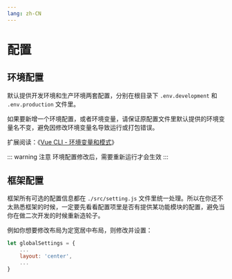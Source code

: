 ```yaml
---
lang: zh-CN
---
```


# 配置

## 环境配置

默认提供开发环境和生产环境两套配置，分别在根目录下 `.env.development` 和 `.env.production` 文件里。

如果要新增一个环境配置，或者环境变量，请保证原配置文件里默认提供的环境变量名不变，避免因修改环境变量名导致运行或打包错误。

扩展阅读：《[Vue CLI - 环境变量和模式](https://cli.vuejs.org/zh/guide/mode-and-env.html)》

::: warning 注意
环境配置修改后，需要重新运行才会生效
:::

## 框架配置

框架所有可选的配置信息都在 `./src/setting.js` 文件里统一处理。所以在你还不太熟悉框架的时候，一定要先看看配置项里是否有提供某功能模块的配置，避免当你在做二次开发的时候重新造轮子。

例如你想要修改布局为定宽居中布局，则修改并设置：

```js {3}
let globalSettings = {
	...
	layout: 'center',
	...
}
```